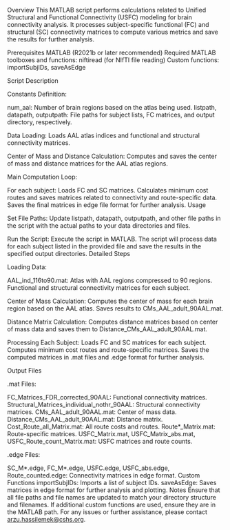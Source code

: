 Overview
This MATLAB script performs calculations related to Unified Structural and Functional Connectivity (USFC) modeling for brain connectivity analysis. It processes subject-specific functional (FC) and structural (SC) connectivity matrices to compute various metrics and save the results for further analysis.

Prerequisites
MATLAB (R2021b or later recommended)
Required MATLAB toolboxes and functions:
niftiread (for NIfTI file reading)
Custom functions: importSubjIDs, saveAsEdge

Script Description

Constants Definition:

num_aal: Number of brain regions based on the atlas being used.
listpath, datapath, outputpath: File paths for subject lists, FC matrices, and output directory, respectively.

Data Loading:
Loads AAL atlas indices and functional and structural connectivity matrices.

Center of Mass and Distance Calculation:
Computes and saves the center of mass and distance matrices for the AAL atlas regions.

Main Computation Loop:

For each subject:
Loads FC and SC matrices.
Calculates minimum cost routes and saves matrices related to connectivity and route-specific data.
Saves the final matrices in edge file format for further analysis.
Usage

Set File Paths:
Update listpath, datapath, outputpath, and other file paths in the script with the actual paths to your data directories and files.

Run the Script:
Execute the script in MATLAB. The script will process data for each subject listed in the provided file and save the results in the specified output directories.
Detailed Steps

Loading Data:

AAL_ind_116to90.mat: Atlas with AAL regions compressed to 90 regions.
Functional and structural connectivity matrices for each subject.

Center of Mass Calculation:
Computes the center of mass for each brain region based on the AAL atlas.
Saves results to CMs_AAL_adult_90AAL.mat.

Distance Matrix Calculation:
Computes distance matrices based on center of mass data and saves them to Distance_CMs_AAL_adult_90AAL.mat.

Processing Each Subject:
Loads FC and SC matrices for each subject.
Computes minimum cost routes and route-specific matrices.
Saves the computed matrices in .mat files and .edge format for further analysis.

Output Files

.mat Files:

FC_Matrices_FDR_corrected_90AAL: Functional connectivity matrices.
Structural_Matrices_individual_nothr_90AAL: Structural connectivity matrices.
CMs_AAL_adult_90AAL.mat: Center of mass data.
Distance_CMs_AAL_adult_90AAL.mat: Distance matrix.
Cost_Route_all_Matrix.mat: All route costs and routes.
Route*_Matrix.mat: Route-specific matrices.
USFC_Matrix.mat, USFC_Matrix_abs.mat, USFC_Route_count_Matrix.mat: USFC matrices and route counts.

.edge Files:

SC_M*.edge, FC_M*.edge, USFC.edge, USFC_abs.edge, Route_counted.edge: Connectivity matrices in edge format.
Custom Functions
importSubjIDs: Imports a list of subject IDs.
saveAsEdge: Saves matrices in edge format for further analysis and plotting.
Notes
Ensure that all file paths and file names are updated to match your directory structure and filenames.
If additional custom functions are used, ensure they are in the MATLAB path.
For any issues or further assistance, please contact arzu.hassilemek@cshs.org.

